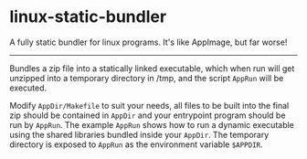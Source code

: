 # linux-static-bundler
A fully static bundler for linux programs. It's like AppImage, but far worse!

---

Bundles a zip file into a statically linked executable, which when run will get unzipped into a temporary directory in /tmp, and the script `AppRun` will be executed.

Modify `AppDir/Makefile` to suit your needs, all files to be built into the final zip should be contained in `AppDir` and your entrypoint program should be run by `AppRun`. The example `AppRun` shows how to run a dynamic executable using the shared libraries bundled inside your `AppDir`. The temporary directory is exposed to `AppRun` as the environment variable `$APPDIR`.
